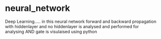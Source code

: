 # neural_network
Deep Learning.....
in this neural network forward and backward propagation with  hiddenlayer and no hiddenlayer
is analysed and performed for analysing 
AND gate is visulaised using python
